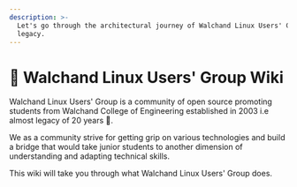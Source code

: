 ```yaml
---
description: >-
  Let's go through the architectural journey of Walchand Linux Users' Group's
  legacy.
---
```


# 🐧 Walchand Linux Users' Group Wiki

Walchand Linux Users' Group is a community of open source promoting students from Walchand College of Engineering established in 2003 i.e almost legacy of 20 years 🥳.&#x20;

We as a community strive for getting grip on various technologies and build a bridge that would take junior students to another dimension of understanding and adapting technical skills.

This wiki will take you through what Walchand Linux Users' Group does.
